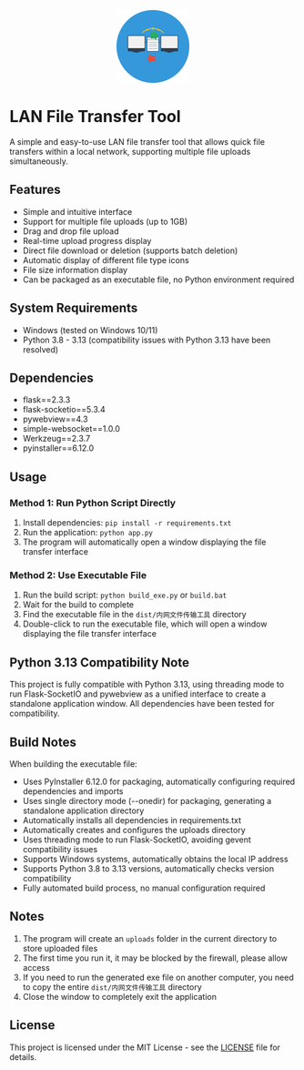 <p align="center">
  <img src="static/app_icon.svg" alt="LAN File Transfer Tool Logo" width="128" height="128">
</p>

# LAN File Transfer Tool

A simple and easy-to-use LAN file transfer tool that allows quick file transfers within a local network, supporting multiple file uploads simultaneously.

## Features

- Simple and intuitive interface
- Support for multiple file uploads (up to 1GB)
- Drag and drop file upload
- Real-time upload progress display
- Direct file download or deletion (supports batch deletion)
- Automatic display of different file type icons
- File size information display
- Can be packaged as an executable file, no Python environment required

## System Requirements

- Windows (tested on Windows 10/11)
- Python 3.8 - 3.13 (compatibility issues with Python 3.13 have been resolved)

## Dependencies

- flask==2.3.3
- flask-socketio==5.3.4
- pywebview==4.3
- simple-websocket==1.0.0
- Werkzeug==2.3.7
- pyinstaller==6.12.0

## Usage

### Method 1: Run Python Script Directly

1. Install dependencies: `pip install -r requirements.txt`
2. Run the application: `python app.py`
3. The program will automatically open a window displaying the file transfer interface

### Method 2: Use Executable File

1. Run the build script: `python build_exe.py` or `build.bat`
2. Wait for the build to complete
3. Find the executable file in the `dist/内网文件传输工具` directory
4. Double-click to run the executable file, which will open a window displaying the file transfer interface

## Python 3.13 Compatibility Note

This project is fully compatible with Python 3.13, using threading mode to run Flask-SocketIO and pywebview as a unified interface to create a standalone application window. All dependencies have been tested for compatibility.

## Build Notes

When building the executable file:
- Uses PyInstaller 6.12.0 for packaging, automatically configuring required dependencies and imports
- Uses single directory mode (--onedir) for packaging, generating a standalone application directory
- Automatically installs all dependencies in requirements.txt
- Automatically creates and configures the uploads directory
- Uses threading mode to run Flask-SocketIO, avoiding gevent compatibility issues
- Supports Windows systems, automatically obtains the local IP address
- Supports Python 3.8 to 3.13 versions, automatically checks version compatibility
- Fully automated build process, no manual configuration required

## Notes

1. The program will create an `uploads` folder in the current directory to store uploaded files
2. The first time you run it, it may be blocked by the firewall, please allow access
3. If you need to run the generated exe file on another computer, you need to copy the entire `dist/内网文件传输工具` directory
4. Close the window to completely exit the application

## License

This project is licensed under the MIT License - see the [LICENSE](LICENSE) file for details.